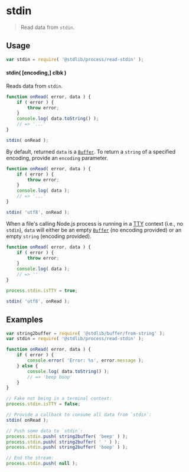 <!--

@license Apache-2.0

Copyright (c) 2018 The Stdlib Authors.

Licensed under the Apache License, Version 2.0 (the "License");
you may not use this file except in compliance with the License.
You may obtain a copy of the License at

   http://www.apache.org/licenses/LICENSE-2.0

Unless required by applicable law or agreed to in writing, software
distributed under the License is distributed on an "AS IS" BASIS,
WITHOUT WARRANTIES OR CONDITIONS OF ANY KIND, either express or implied.
See the License for the specific language governing permissions and
limitations under the License.

-->

# stdin

> Read data from `stdin`.

<section class="usage">

## Usage

```javascript
var stdin = require( '@stdlib/process/read-stdin' );
```

#### stdin( \[encoding,] clbk )

Reads data from `stdin`.

<!-- run-disable -->

```javascript
function onRead( error, data ) {
    if ( error ) {
        throw error;
    }
    console.log( data.toString() );
    // => '...'
}

stdin( onRead );
```

By default, returned `data` is a [`Buffer`][buffer]. To return a `string` of a specified encoding, provide an `encoding` parameter.

<!-- run-disable -->

```javascript
function onRead( error, data ) {
    if ( error ) {
        throw error;
    }
    console.log( data );
    // => '...'
}

stdin( 'utf8', onRead );
```

When a file's calling Node.js process is running in a [TTY][tty] context (i.e., no `stdin`), `data` will either be an empty [`Buffer`][buffer] (no encoding provided) or an empty `string` (encoding provided).

<!-- run-disable -->

```javascript
function onRead( error, data ) {
    if ( error ) {
        throw error;
    }
    console.log( data );
    // => ''
}

process.stdin.isTTY = true;

stdin( 'utf8', onRead );
```

</section>

<!-- /.usage -->

<section class="examples">

## Examples

<!-- run-disable -->

<!-- eslint no-undef: "error" -->

```javascript
var string2buffer = require( '@stdlib/buffer/from-string' );
var stdin = require( '@stdlib/process/read-stdin' );

function onRead( error, data ) {
    if ( error ) {
        console.error( 'Error: %s', error.message );
    } else {
        console.log( data.toString() );
        // => 'beep boop'
    }
}

// Fake not being in a terminal context:
process.stdin.isTTY = false;

// Provide a callback to consume all data from `stdin`:
stdin( onRead );

// Push some data to `stdin`:
process.stdin.push( string2buffer( 'beep' ) );
process.stdin.push( string2buffer( ' ' ) );
process.stdin.push( string2buffer( 'boop' ) );

// End the stream:
process.stdin.push( null );
```

</section>

<!-- /.examples -->

<section class="links">

[buffer]: https://nodejs.org/api/buffer.html

[tty]: https://nodejs.org/api/tty.html#tty_tty

</section>

<!-- /.links -->
